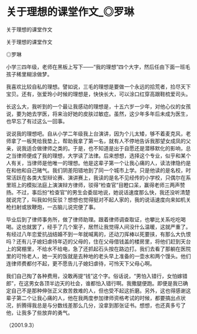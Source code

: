 # 关于理想的课堂作文_◎罗琳

关于理想的课堂作文

关于理想的课堂作文

◎罗琳

小学三四年级，老师在黑板上写下——“我的理想”四个大字，然后任由下面一班毛孩子稀里糊涂做梦。

我喜欢比较自私的理想。譬如说，三毛的理想是要做一个永远的拾荒者，捡尽天下宝贝。还有，张爱玲小时候的理想是，快快长大，可以涂口红穿高跟鞋梳爱司头。

长这么大，我听到的一个最让我感动的理想是，十五六岁一少年，对他心仪的女孩说，要为她去学医，将来治好她的皮肤过敏症。虽然，这少年多年后未成为医生，也早忘了有过这么一回事。

说说我的理想吧。自从小学二年级我上台演讲，因为个儿太矮，够不着麦克风，老师拿了一板凳给我垫上，帮助我拿了第一名，就有人不停地告诉我那望女成凤的父亲，说我适合做律师之类的。于是，也不知道是出于自愿还是潜移默化的影响，总之当律师便成了我的理想，大学读了法律。后来想想，选择这个专业，似乎和某个人有关，当律师是他唯一的理想。他是这辈子第一个让我心痛的人，读法律隐约是在和他和自己赌气。我们阴差阳错地到了同一个城市上学。只是他读的是名校，时常活跃在各类大型辩论赛、演讲赛上，我读的是名不见经传的小学校，只偶尔在系里班上的模拟法庭上演演辩方律师，驳得“检查官”目瞪口呆，赢得老师三两声赞扬。不过，事后扮“检查官”的男生会委屈地说，她说话速度那么快，我还没听清楚就说完了，叫我如何反驳？想想也觉得挺对不起人家的，我的说话速度向来如机关枪扫射或放鞭炮，一古脑儿说完便了事。

毕业后到了律师事务所，做了律师助理。跟着律师调查取证，也攀比关系吃吃喝喝。这也就罢了，经手了几个案子，居然让我觉得人间没什么温暖，这就严重了。有经过八年恋爱抗战结婚不到一年就喊离的，还动刀挥棒以死要挟，有那么大仇恨吗？还有儿子媳妇虐待年迈的父母的，住在父母借钱盖的楼房里，将他们赶到天台上的窝棚里，不给水不给电，急了还抓起石头按在路边打。我们去看了那躺在医院里的可怜老人，她一天的饭就是去种地的老头早上准备的一壶水和两个馒头。他们连律师费都付不起，更不愿告儿子媳妇虐待，可怜天下父母心啊。

我们自己掏了各种费用，没敢再提“钱”这个字。俗话说，“男怕入错行，女怕嫁错郎”，在这男女各顶半边天的社会，谁都怕入错行啊。我撒腿便跑。即便是我已确定自己不是那种伸张正义救苦救难的人，但也受不起这折磨。另外，这也得感谢这辈子第二个让我心痛的人，他在我两度参加律师资格考试的时候，都要搞出点状况，折腾得我总是与分数线差那么几分，没拿到那张证书。想想，也还真多亏了他，让我多了些放弃的勇气。

（2001.9.3）